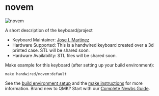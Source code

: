 # novem

![novem](https://i.imgur.com/nPjBE9b.jpg)

A short description of the keyboard/project

* Keyboard Maintainer: [Jose I. Martinez](https://github.com/mechanicalguy21)
* Hardware Supported: This is a handwired keyboard created over a 3d printed case. 
STL will be shared soon.
* Hardware Availability: STL files will be shared soon.

Make example for this keyboard (after setting up your build environment):

    make handwired/novem:default

See the [build environment setup](https://docs.qmk.fm/#/getting_started_build_tools) and the [make instructions](https://docs.qmk.fm/#/getting_started_make_guide) for more information. Brand new to QMK? Start with our [Complete Newbs Guide](https://docs.qmk.fm/#/newbs).

